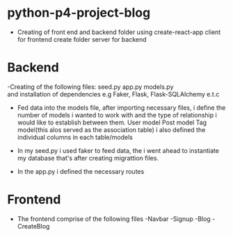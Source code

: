 # python-p4-project-blog

* Creating of front end and backend folder using
    create-react-app client for frontend
    create folder server for backend

# Backend
-Creating of the following files:
    seed.py
    app.py
    models.py    
 and installation of dependencies e.g Faker, Flask, Flask-SQLAlchemy e.t.c

- Fed data into the models file, after importing necessary files, i define the number of models i wanted to work with and the type of relationship i would like to establish between them.
        User model
        Post model
        Tag model(this alos served as the association table)
    i also defined the individual columns in each table/models

- In my seed.py i used faker to feed data, the i went ahead to instantiate my database that's after creating migrattion files.

- In the app.py i defined the necessary routes 



# Frontend
- The frontend comprise of the following files
    -Navbar
    -Signup
    -Blog
    -CreateBlog
